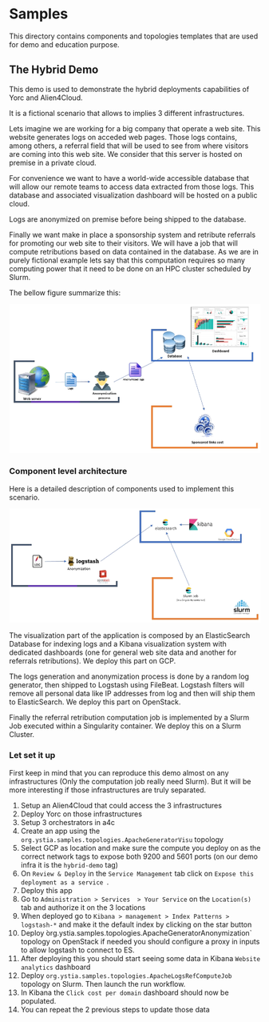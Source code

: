 # Samples

This directory contains components and topologies templates that are used for demo and education purpose.

## The Hybrid Demo

This demo is used to demonstrate the hybrid deployments capabilities of Yorc and Alien4Cloud.

It is a fictional scenario that allows to implies 3 different infrastructures.

Lets imagine we are working for a big company that operate a web site. This website generates logs on
acceded web pages. Those logs contains, among others, a referral field that will be used to see from
where visitors are coming into this web site. We consider that this server is hosted on premise in a
private cloud.

For convenience we want to have a world-wide accessible database that will allow our remote teams to
access data extracted from those logs. This database and associated visualization dashboard will be
hosted on a public cloud.

Logs are anonymized on premise before being shipped to the database.

Finally we want make in place a sponsorship system and retribute referrals for promoting our web site
to their visitors. We will have a job that will compute retributions based on data contained in the
database. As we are in purely fictional example lets say that this computation requires so many computing
power that it need to be done on an HPC cluster scheduled by Slurm.

The bellow figure summarize this:

![Hybrid Demo Concepts Level Architecture](images/HybridDemoArchiConcepts.png)

### Component level architecture

Here is a detailed description of components used to implement this scenario.

![Hybrid Demo Components Level Architecture](images/HybridDemoArchiComponents.png)

The visualization part of the application is composed by an ElasticSearch Database for indexing logs and
a Kibana visualization system with dedicated dashboards (one for general web site data and another for referrals
retributions). We deploy this part on GCP.

The logs generation and anonymization process is done by a random log generator, then shipped to Logstash using
FileBeat. Logstash filters will remove all personal data like IP addresses from log and then will ship them to
ElasticSearch. We deploy this part on OpenStack.

Finally the referral retribution computation job is implemented by a Slurm Job executed within a Singularity
container. We deploy this on a Slurm Cluster.

### Let set it up

First keep in mind that you can reproduce this demo almost on any infrastructures (Only the computation job really need Slurm). But it will be more interesting if those infrastructures are truly separated.

1. Setup an Alien4Cloud that could access the 3 infrastructures
2. Deploy Yorc on those infrastructures
3. Setup 3 orchestrators in a4c
4. Create an app using the `org.ystia.samples.topologies.ApacheGeneratorVisu` topology
5. Select GCP as location and make sure the compute you deploy on as the correct network tags to expose both 9200 and 5601 ports (on our demo infra it is the `hybrid-demo` tag)
6. On `Review & Deploy` in the `Service Management` tab click on `Expose this deployment as a service `.
7. Deploy this app
8. Go to `Administration > Services  > Your Service` on the `Location(s)` tab and authorize it on the 3 locations
9. When deployed go to `Kibana > management > Index Patterns > logstash-*` and make it the default index by clicking on the star button
10. Deploy ̀org.ystia.samples.topologies.ApacheGeneratorAnonymization` topology on OpenStack if needed you should configure a proxy in inputs to allow logstash to connect to ES.
11. After deploying this you should start seeing some data in Kibana `Website analytics` dashboard
12. Deploy `org.ystia.samples.topologies.ApacheLogsRefComputeJob` topology on Slurm. Then launch the run workflow.
13. In Kibana the `Click cost per domain` dashboard should now be populated.
14. You can repeat the 2 previous steps to update those data
